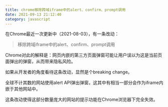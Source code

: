 ```yaml
---
title: chrome移除跨域iframe中的alert、confirm、prompt调用
date: 2021-09-13 21:12:40
category: javascript
---
```

在Chrome最近一次更新中（2021-08-03），有一条改动：

>移除跨域iframe中的alert、confirm、prompt调用

Chrome对此的解释是：网页内嵌的第三方页面弹窗可能让用户误以为这是当前页面弹出的弹窗，从而带来隐私风险。

如果从开发者的角度看待这条改动，显然是个breaking change。

全球不计其数的网站使用alert API弹出弹窗，这其中有相当一部分会作为iframe内嵌于其他网站中。

这条改动使得这部分数量庞大的网站的提示功能在Chrome浏览器下完全失效。

